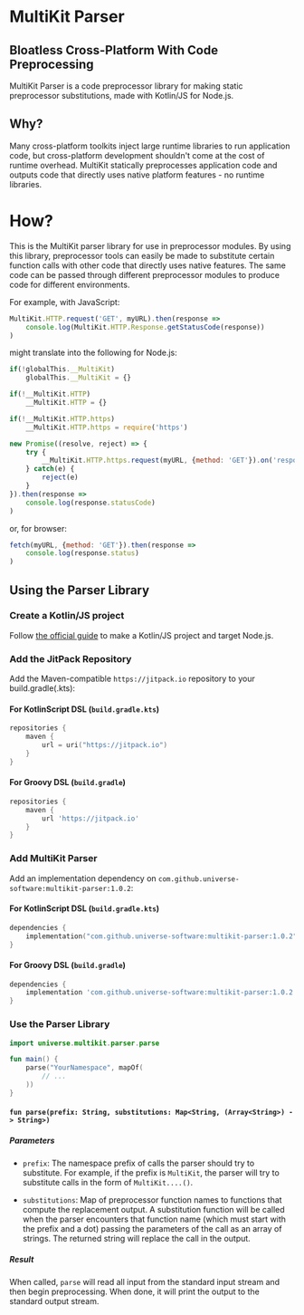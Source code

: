 # MultiKit Parser
## Bloatless Cross-Platform With Code Preprocessing

MultiKit Parser is a code preprocessor library for making static preprocessor substitutions, made with Kotlin/JS for Node.js.

## Why?

Many cross-platform toolkits inject large runtime libraries to run application code, but cross-platform development shouldn't come at the cost of runtime overhead. MultiKit statically preprocesses application code and outputs code that directly uses native platform features - no runtime libraries.

# How?

This is the MultiKit parser library for use in preprocessor modules. By using this library, preprocessor tools can easily be made to substitute certain function calls with other code that directly uses native features. The same code can be passed through different preprocessor modules to produce code for different environments.

For example, with JavaScript:

```javascript
MultiKit.HTTP.request('GET', myURL).then(response =>
    console.log(MultiKit.HTTP.Response.getStatusCode(response))
)
```

might translate into the following for Node.js:

```javascript
if(!globalThis.__MultiKit)
    globalThis.__MultiKit = {}

if(!__MultiKit.HTTP)
    __MultiKit.HTTP = {}

if(!__MultiKit.HTTP.https)
    __MultiKit.HTTP.https = require('https')

new Promise((resolve, reject) => {
    try {
        __MultiKit.HTTP.https.request(myURL, {method: 'GET'}).on('response', resolve).end()
    } catch(e) {
        reject(e)
    }
}).then(response =>
    console.log(response.statusCode)
)
```

or, for browser:

```javascript
fetch(myURL, {method: 'GET'}).then(response =>
    console.log(response.status)
)
```

## Using the Parser Library

### Create a Kotlin/JS project

Follow [the official guide](https://kotlinlang.org/docs/js-project-setup.html) to make a Kotlin/JS project and target Node.js.

### Add the JitPack Repository

Add the Maven-compatible `https://jitpack.io` repository to your build.gradle(.kts):

#### For KotlinScript DSL (`build.gradle.kts`)

```kotlin
repositories {
    maven {
        url = uri("https://jitpack.io")
    }
}
```

#### For Groovy DSL (`build.gradle`)

```groovy
repositories {
    maven {
        url 'https://jitpack.io'
    }
}
```

### Add MultiKit Parser

Add an implementation dependency on `com.github.universe-software:multikit-parser:1.0.2`:

#### For KotlinScript DSL (`build.gradle.kts`)

```kotlin
dependencies {
    implementation("com.github.universe-software:multikit-parser:1.0.2")
}
```

#### For Groovy DSL (`build.gradle`)

```groovy
dependencies {
    implementation 'com.github.universe-software:multikit-parser:1.0.2'
}
```

### Use the Parser Library

```kotlin
import universe.multikit.parser.parse

fun main() {
    parse("YourNamespace", mapOf(
        // ...
    ))
}
```

#### `fun parse(prefix: String, substitutions: Map<String, (Array<String>) -> String>)`

##### Parameters

* `prefix`: The namespace prefix of calls the parser should try to substitute. For example, if the prefix is `MultiKit`, the parser will try to substitute calls in the form of `MultiKit....()`.

* `substitutions`: Map of preprocessor function names to functions that compute the replacement output. A substitution function will be called when the parser encounters that function name (which must start with the prefix and a dot) passing the parameters of the call as an array of strings. The returned string will replace the call in the output.

##### Result

When called, `parse` will read all input from the standard input stream and then begin preprocessing. When done, it will print the output to the standard output stream.